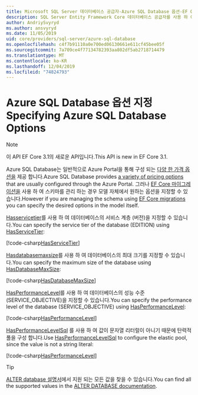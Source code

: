 ```yaml
---
title: Microsoft SQL Server 데이터베이스 공급자-Azure SQL Database 옵션-EF Core
description: SQL Server Entity Framework Core 데이터베이스 공급자를 사용 하 여 Azure SQL Database에 대 한 서비스 계층 및 성능 수준을 지정 하는 방법
author: AndriySvyryd
ms.author: ansvyryd
ms.date: 11/05/2019
uid: core/providers/sql-server/azure-sql-database
ms.openlocfilehash: c4f7b91110a0e700ed06130661e611cf45bee05f
ms.sourcegitcommit: 7a709ce4f77134782393aa802df5ab2718714479
ms.translationtype: MT
ms.contentlocale: ko-KR
ms.lasthandoff: 12/04/2019
ms.locfileid: "74824793"
---
```

# <a name="specifying-azure-sql-database-options"></a><span data-ttu-id="4694b-103">Azure SQL Database 옵션 지정</span><span class="sxs-lookup"><span data-stu-id="4694b-103">Specifying Azure SQL Database Options</span></span>

>[!NOTE]
> <span data-ttu-id="4694b-104">이 API EF Core 3.1의 새로운 API입니다.</span><span class="sxs-lookup"><span data-stu-id="4694b-104">This API is new in EF Core 3.1.</span></span>

<span data-ttu-id="4694b-105">Azure SQL Database는 일반적으로 Azure Portal을 통해 구성 되는 [다양 한 가격 옵션을](https://azure.microsoft.com/pricing/details/sql-database/single/) 제공 합니다.</span><span class="sxs-lookup"><span data-stu-id="4694b-105">Azure SQL Database provides [a variety of pricing options](https://azure.microsoft.com/pricing/details/sql-database/single/) that are usually configured through the Azure Portal.</span></span> <span data-ttu-id="4694b-106">그러나 [EF Core 마이그레이션을](xref:core/managing-schemas/migrations/index) 사용 하 여 스키마를 관리 하는 경우 모델 자체에서 원하는 옵션을 지정할 수 있습니다.</span><span class="sxs-lookup"><span data-stu-id="4694b-106">However if you are managing the schema using [EF Core migrations](xref:core/managing-schemas/migrations/index) you can specify the desired options in the model itself.</span></span>

<span data-ttu-id="4694b-107">[Hasservicetier](/dotnet/api/Microsoft.EntityFrameworkCore.SqlServerModelBuilderExtensions.HasServiceTier)를 사용 하 여 데이터베이스의 서비스 계층 (버전)을 지정할 수 있습니다.</span><span class="sxs-lookup"><span data-stu-id="4694b-107">You can specify the service tier of the database (EDITION) using [HasServiceTier](/dotnet/api/Microsoft.EntityFrameworkCore.SqlServerModelBuilderExtensions.HasServiceTier):</span></span>

[!code-csharp[HasServiceTier](../../../../samples/core/SqlServer/AzureDatabase/AzureSqlContext.cs?name=HasServiceTier)]

<span data-ttu-id="4694b-108">[Hasdatabasemaxsize](/dotnet/api/Microsoft.EntityFrameworkCore.SqlServerModelBuilderExtensions.HasDatabaseMaxSize)를 사용 하 여 데이터베이스의 최대 크기를 지정할 수 있습니다.</span><span class="sxs-lookup"><span data-stu-id="4694b-108">You can specify the maximum size of the database using [HasDatabaseMaxSize](/dotnet/api/Microsoft.EntityFrameworkCore.SqlServerModelBuilderExtensions.HasDatabaseMaxSize):</span></span>

[!code-csharp[HasDatabaseMaxSize](../../../../samples/core/SqlServer/AzureDatabase/AzureSqlContext.cs?name=HasDatabaseMaxSize)]

<span data-ttu-id="4694b-109">[HasPerformanceLevel](/dotnet/api/Microsoft.EntityFrameworkCore.SqlServerModelBuilderExtensions.HasPerformanceLevel)를 사용 하 여 데이터베이스의 성능 수준 (SERVICE_OBJECTIVE)을 지정할 수 있습니다.</span><span class="sxs-lookup"><span data-stu-id="4694b-109">You can specify the performance level of the database (SERVICE_OBJECTIVE) using [HasPerformanceLevel](/dotnet/api/Microsoft.EntityFrameworkCore.SqlServerModelBuilderExtensions.HasPerformanceLevel):</span></span>

[!code-csharp[HasPerformanceLevel](../../../../samples/core/SqlServer/AzureDatabase/AzureSqlContext.cs?name=HasPerformanceLevel)]

<span data-ttu-id="4694b-110">[HasPerformanceLevelSql](/dotnet/api/Microsoft.EntityFrameworkCore.SqlServerModelBuilderExtensions.HasPerformanceLevelSql) 를 사용 하 여 값이 문자열 리터럴이 아니기 때문에 탄력적 풀을 구성 합니다.</span><span class="sxs-lookup"><span data-stu-id="4694b-110">Use [HasPerformanceLevelSql](/dotnet/api/Microsoft.EntityFrameworkCore.SqlServerModelBuilderExtensions.HasPerformanceLevelSql) to configure the elastic pool, since the value is not a string literal:</span></span>

[!code-csharp[HasPerformanceLevel](../../../../samples/core/SqlServer/AzureDatabase/AzureSqlContext.cs?name=HasPerformanceLevelSql)]


>[!TIP]
> <span data-ttu-id="4694b-111">[ALTER database 설명서](/sql/t-sql/statements/alter-database-transact-sql?view=azuresqldb-current)에서 지원 되는 모든 값을 찾을 수 있습니다.</span><span class="sxs-lookup"><span data-stu-id="4694b-111">You can find all the supported values in the [ALTER DATABASE documentation](/sql/t-sql/statements/alter-database-transact-sql?view=azuresqldb-current).</span></span>